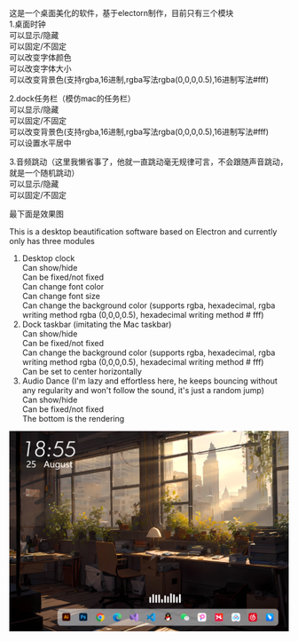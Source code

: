 这是一个桌面美化的软件，基于electorn制作，目前只有三个模块  
1.桌面时钟  
  可以显示/隐藏  
  可以固定/不固定  
  可以改变字体颜色  
  可以改变字体大小  
  可以改变背景色(支持rgba,16进制,rgba写法rgba(0,0,0,0.5),16进制写法#fff)  
    
2.dock任务栏（模仿mac的任务栏）  
  可以显示/隐藏  
  可以固定/不固定  
  可以改变背景色(支持rgba,16进制,rgba写法rgba(0,0,0,0.5),16进制写法#fff)  
  可以设置水平居中  
    
3.音频跳动（这里我懒省事了，他就一直跳动毫无规律可言，不会跟随声音跳动，就是一个随机跳动）  
  可以显示/隐藏  
  可以固定/不固定  

最下面是效果图
  
This is a desktop beautification software based on Electron and currently only has three modules
1. Desktop clock  
Can show/hide  
Can be fixed/not fixed  
Can change font color  
Can change font size  
Can change the background color (supports rgba, hexadecimal, rgba writing method rgba (0,0,0,0.5), hexadecimal writing method # fff)  
2. Dock taskbar (imitating the Mac taskbar)  
Can show/hide  
Can be fixed/not fixed  
Can change the background color (supports rgba, hexadecimal, rgba writing method rgba (0,0,0,0.5), hexadecimal writing method # fff)  
Can be set to center horizontally  
3. Audio Dance (I'm lazy and effortless here, he keeps bouncing without any regularity and won't follow the sound, it's just a random jump)  
Can show/hide  
Can be fixed/not fixed  
The bottom is the rendering  
  
![image](https://github.com/2514765066/Desktop-Beautification/blob/main/xiaoguo.jpg)
